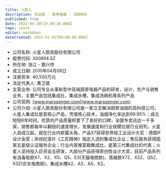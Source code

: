 ```yaml
---
title: 火星人
description: 创业板 - 家用电器 - 300894
published: true
date: 2022-04-30T19:30:36.000Z
tags: stock
editor: markdown
dateCreated: 2022-01-01T00:00:00.000Z
---
```


- 公司名称: 火星人厨具股份有限公司
- 股票代码: 300894.SZ
- 所在地: 浙江 - 嘉兴市
- 成立日期: 2010年04月08日
- 注册资本: 40,500万元
- 法定代表人: 黄卫斌
- 主营业务: 公司专业从事新型中高端厨房电器产品的研发，设计，生产与销售业务，主要产品包括集成灶，集成水槽，集成洗碗机等系列产品
- 公司官网: [www.marssenger.com](www.marssenger.com)
- 公司介绍: 火星人厨具股份有限公司是一家立志解决厨房油烟的高科技公司，火星人集成灶是其核心产品，凭借核心技术，油烟净化率达到99.95%；成立短短6年时间，优质的产品质量积累下了良好的口碑，全国专卖店达一千多家，销售额每年以翻倍的速度增长，发展速度和行业规模位居行业前列。火星人自成立起，就在行业内崭露头角，产品X7获得世界级工业设计大奖：德国IF设计金奖；央视纪录片《工匠精神》指定入选的集成灶企业；售后服务获得国家五星级认证服务企业；行业内首推蒸箱集成灶，是第三代集成灶的代表；火星人坚持投入巨资自主研发，大部分产品获得原创性设计大奖，目前产品系列有消毒柜款X7、X2、X5、Q5、E3(天猫电商款)，蒸箱款X7Z、X2Z、Q5Z、X3Z(京东电商款)，集成水槽A2、A3、A5、K2。


